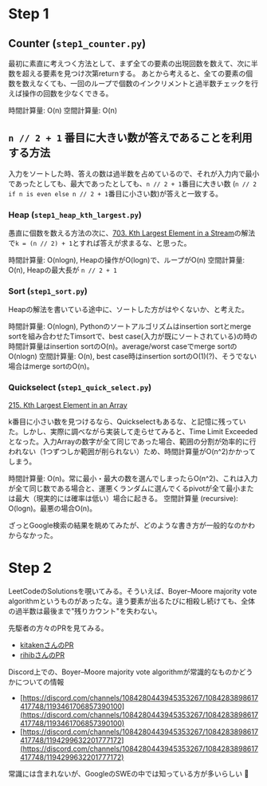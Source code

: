 # Step 1

## Counter (`step1_counter.py`)

最初に素直に考えつく方法として、まず全ての要素の出現回数を数えて、次に半数を超える要素を見つけ次第returnする。
あとから考えると、全ての要素の個数を数えなくても、一回のループで個数のインクリメントと過半数チェックを行えば操作の回数を少なくできる。

時間計算量: O(n)
空間計算量: O(n)

## `n // 2 + 1` 番目に大きい数が答えであることを利用する方法

入力をソートした時、答えの数は過半数を占めているので、それが入力内で最小であったとしても、最大であったとしても、`n // 2 + 1`番目に大きい数 (`n // 2  if n is even else n // 2 + 1`番目に小さい数)が答えと一致する。

### Heap (`step1_heap_kth_largest.py`)

愚直に個数を数える方法の次に、[703. Kth Largest Element in a Stream](https://leetcode.com/problems/kth-largest-element-in-a-stream/description/)の解法で`k = (n // 2) + 1`とすれば答えが求まるな、と思った。

時間計算量: O(nlogn), Heapの操作がO(logn)で、ループがO(n)
空間計算量: O(n), Heapの最大長が `n // 2 + 1`

### Sort (`step1_sort.py`)

Heapの解法を書いている途中に、ソートした方がはやくないか、と考えた。

時間計算量: O(nlogn), Pythonのソートアルゴリズムはinsertion sortとmerge sortを組み合わせたTimsortで、best case(入力が既にソートされている)の時の時間計算量はinsertion sortのO(n)。average/worst caseでmerge sortのO(nlogn)
空間計算量: O(n), best case時はinsertion sortのO(1)(?)、そうでない場合はmerge sortのO(n)。

### Quickselect (`step1_quick_select.py`)

[215. Kth Largest Element in an Array](https://leetcode.com/problems/kth-largest-element-in-an-array/description/)

k番目に小さい数を見つけるなら、Quickselectもあるな、と記憶に残っていた。しかし、実際に調べながら実装して走らせてみると、Time Limit Exceededとなった。入力Arrayの数字が全て同じであった場合、範囲の分割が効率的に行われない（1つずつしか範囲が削られない）ため、時間計算量がO(n^2)かかってしまう。

時間計算量: O(n)。常に最小・最大の数を選んでしまったらO(n^2)、これは入力が全て同じ数である場合と、運悪くランダムに選んでくるpivotが全て最小または最大（現実的には確率は低い）場合に起きる。
空間計算量 (recursive): O(logn)。最悪の場合O(n)。

ざっとGoogle検索の結果を眺めてみたが、どのような書き方が一般的なのかわからなかった。

# Step 2

LeetCodeのSolutionsを覗いてみる。そういえば、Boyer–Moore majority vote algorithmというものがあったな。違う要素が出るたびに相殺し続けても、全体の過半数は最後まで"残りカウント"を失わない。

先駆者の方々のPRを見てみる。

- [kitakenさんのPR](https://github.com/Kitaken0107/GrindEasy/pull/19)
- [rihibさんのPR](https://github.com/rihib/leetcode/pull/37)

Discord上での、Boyer–Moore majority vote algorithmが常識的なものかどうかについての情報

- [https://discord.com/channels/1084280443945353267/1084283898617417748/1193461706857390100](https://discord.com/channels/1084280443945353267/1084283898617417748/1193461706857390100)
- [https://discord.com/channels/1084280443945353267/1084283898617417748/1194299632201777172](https://discord.com/channels/1084280443945353267/1084283898617417748/1194299632201777172)

常識には含まれないが、GoogleのSWEの中では知っている方が多いらしい :eyes:

